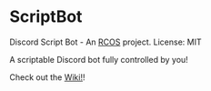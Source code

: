 # ScriptBot
Discord Script Bot - An [RCOS](https://rcos.io/) project.
License: MIT

A scriptable Discord bot fully controlled by you!

Check out the [Wiki!](https://github.com/ariddl/scriptbot/wiki)!

